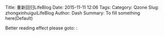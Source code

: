 Title: 重新回归LifeBlog
Date: 2015-11-11 12:06
Tags: 
Category: Qzone
Slug: zhongxinhuiguiLifeBlog
Author: Dash
Summary: To fill something here(Default)

 Better reading effect please goto: :
